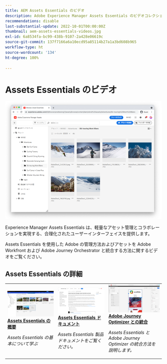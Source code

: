 ```yaml
---
title: AEM Assets Essentials のビデオ
description: Adobe Experience Manager Assets Essentials のビデオコレクション
recommendations: disable
last-substantial-update: 2022-10-01T00:00:00Z
thumbnail: aem-assets-essentials-videos.jpg
exl-id: 6a8534fa-bc99-438b-9107-2a428e06619c
source-git-commit: 137f7166a6a10ecd95a85114b27a1a3bd608b965
workflow-type: ht
source-wordcount: '134'
ht-degree: 100%

---
```


# Assets Essentials のビデオ

![Assets Essentials](./assets/overview/hero.png)

Experience Manager Assets Essentials は、軽量なアセット管理とコラボレーションを実現する、合理化されたユーザーインターフェイスを提供します。

Assets Essentials を使用した Adobe の管理方法およびアセットを Adobe Workfront および Adobe Journey Orchestrator と統合する方法に関するビデオをご覧ください。

## Assets Essentials の詳細

<table>
<td>
   <a href="./basics/managing.md">
   <img alt="Assets Essentials の概要" src="./assets/overview/getting-started.png" />
   </a>
   <div>
      <a href="./basics/managing.md">
 <strong>Assets Essentials の概要</strong>
 </a>
   </div>
   <p>
      <em>Assets Essentials の基本について学ぶ</em>
   </p>
</td>
<td>
   <a href="https://experienceleague.adobe.com/docs/experience-manager-assets-essentials/help/introduction.html?lang=ja">
   <img alt="" src="./assets/overview/assets-essentials-docs.png"/>
   </a>
   <div>
      <a href="https://experienceleague.adobe.com/docs/experience-manager-assets-essentials/help/introduction.html?lang=ja">
 <strong>Assets Essentials ドキュメント</strong>
 </a>
   </div>
   <p>
      <em>Assets Essentials 製品ドキュメントをご覧ください。</em>
   <p>
</td>
<td>
   <a href="https://experienceleague.adobe.com/docs/journey-optimizer-learn/tutorials/create-messages/create-email-content-with-the-message-editor.html?lang=ja">
   <img alt="Adobe Journey Optimizer" src="./assets/overview/adobe-journey-optimizer.png" />
   </a>
   <div>
      <a href="https://experienceleague.adobe.com/docs/journey-optimizer-learn/tutorials/create-messages/create-email-content-with-the-message-editor.html?lang=ja">
 <strong>Adobe Journey Optimizer との統合</strong>
 </a>
   </div>
   <p>
      <em>Assets Essentials と Adobe Journey Optimizer の統合方法を説明します。</em>
   <p>
</td>
</table>
